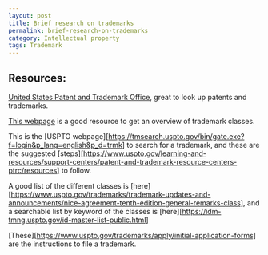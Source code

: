 ```yaml
---
layout: post
title: Brief research on trademarks
permalink: brief-research-on-trademarks
category: Intellectual property
tags: Trademark
---
```


## Resources:

[United States Patent and Trademark Office](https://www.uspto.gov/), great to look up patents and trademarks.

[This webpage](https://www.names4brands.com/trademark-class-search.php#google_vignette) is a good resource to get an overview of trademark classes. 

This is the [USPTO webpage][https://tmsearch.uspto.gov/bin/gate.exe?f=login&p_lang=english&p_d=trmk] to search for a trademark, and these are the suggested [steps][https://www.uspto.gov/learning-and-resources/support-centers/patent-and-trademark-resource-centers-ptrc/resources] to follow.

A good list of the different classes is [here][https://www.uspto.gov/trademarks/trademark-updates-and-announcements/nice-agreement-tenth-edition-general-remarks-class], and a searchable list by keyword of the classes is [here][https://idm-tmng.uspto.gov/id-master-list-public.html]

[These][https://www.uspto.gov/trademarks/apply/initial-application-forms] are the instructions to file a trademark.



